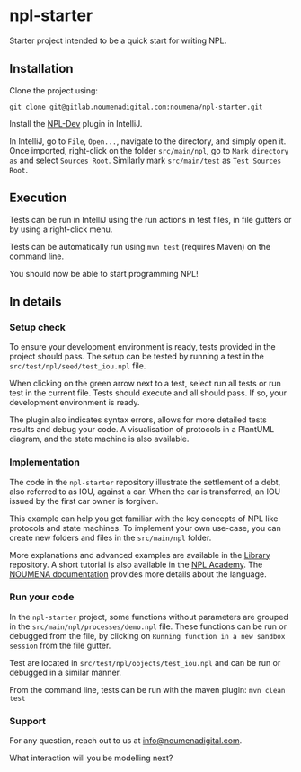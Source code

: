 # npl-starter

Starter project intended to be a quick start for writing NPL.

## Installation

Clone the project using:

```
git clone git@gitlab.noumenadigital.com:noumena/npl-starter.git
```

Install the [NPL-Dev](https://plugins.jetbrains.com/plugin/22954-noumena-protocol-language-npl-) plugin in IntelliJ.

In IntelliJ, go to `File`, `Open...`, navigate to the directory, and simply open it. Once imported, right-click on the 
folder `src/main/npl`, go to `Mark directory as` and select `Sources Root`. Similarly mark `src/main/test` as 
`Test Sources Root`.

## Execution

Tests can be run in IntelliJ using the run actions in test files, in file gutters or by using a right-click menu.

Tests can be automatically run using `mvn test` (requires Maven) on the command line.

You should now be able to start programming NPL!

## In details

### Setup check

To ensure your development environment is ready, tests provided in the project should pass.
The setup can be tested by running a test in the `src/test/npl/seed/test_iou.npl` file.

When clicking on the green arrow next to a test, select run all tests or run test in the current file.
Tests should execute and all should pass. If so, your development environment is ready.

The plugin also indicates syntax errors, allows for more detailed tests results and debug your code.
A visualisation of protocols in a PlantUML diagram, and the state machine is also available.

### Implementation

The code in the `npl-starter` repository illustrate the settlement of a debt, also referred to as IOU, against a car.
When the car is transferred, an IOU issued by the first car owner is forgiven.

This example can help you get familiar with the key concepts of NPL like protocols and state machines.
To implement your own use-case, you can create new folders and files in the `src/main/npl` folder.

More explanations and advanced examples are available in the [Library](https://github.com/NoumenaDigital/library) repository.
A short tutorial is also available in the [NPL Academy](https://github.com/NoumenaDigital/npl-academy-plugin).
The [NOUMENA documentation](https://documentation.noumenadigital.com/language/) provides more details about the language.

### Run your code

In the `npl-starter` project, some functions without parameters are grouped in the `src/main/npl/processes/demo.npl` file.
These functions can be run or debugged from the file, by clicking on `Running function in a new sandbox session` from the file gutter.

Test are located in `src/test/npl/objects/test_iou.npl` and can be run or debugged in a similar manner.

From the command line, tests can be run with the maven plugin: `mvn clean test`

### Support

For any question, reach out to us at [info@noumenadigital.com](mailto:info@noumenadigital.com).

What interaction will you be modelling next?
